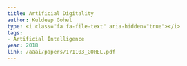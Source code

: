 ```yaml
---
title: Artificial Digitality
author: Kuldeep Gohel
type: <i class="fa fa-file-text" aria-hidden="true"></i>
tags:
- Artificial Intelligence
year: 2018
link: /aaai/papers/171103_GOHEL.pdf
---
```

